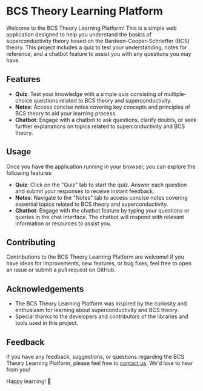 # BCS Theory Learning Platform

Welcome to the BCS Theory Learning Platform! This is a simple web application designed to help you understand the basics of superconductivity theory based on the Bardeen-Cooper-Schrieffer (BCS) theory. This project includes a quiz to test your understanding, notes for reference, and a chatbot feature to assist you with any questions you may have.

## Features

- **Quiz**: Test your knowledge with a simple quiz consisting of multiple-choice questions related to BCS theory and superconductivity.
- **Notes**: Access concise notes covering key concepts and principles of BCS theory to aid your learning process.
- **Chatbot**: Engage with a chatbot to ask questions, clarify doubts, or seek further explanations on topics related to superconductivity and BCS theory.


## Usage

Once you have the application running in your browser, you can explore the following features:

- **Quiz**: Click on the "Quiz" tab to start the quiz. Answer each question and submit your responses to receive instant feedback.
- **Notes**: Navigate to the "Notes" tab to access concise notes covering essential topics related to BCS theory and superconductivity.
- **Chatbot**: Engage with the chatbot feature by typing your questions or queries in the chat interface. The chatbot will respond with relevant information or resources to assist you.

## Contributing

Contributions to the BCS Theory Learning Platform are welcome! If you have ideas for improvements, new features, or bug fixes, feel free to open an issue or submit a pull request on GitHub.

## Acknowledgements

- The BCS Theory Learning Platform was inspired by the curiosity and enthusiasm for learning about superconductivity and BCS theory.
- Special thanks to the developers and contributors of the libraries and tools used in this project.

## Feedback

If you have any feedback, suggestions, or questions regarding the BCS Theory Learning Platform, please feel free to [contact us](mailto:your-email@example.com). We'd love to hear from you!

Happy learning! 🚀
